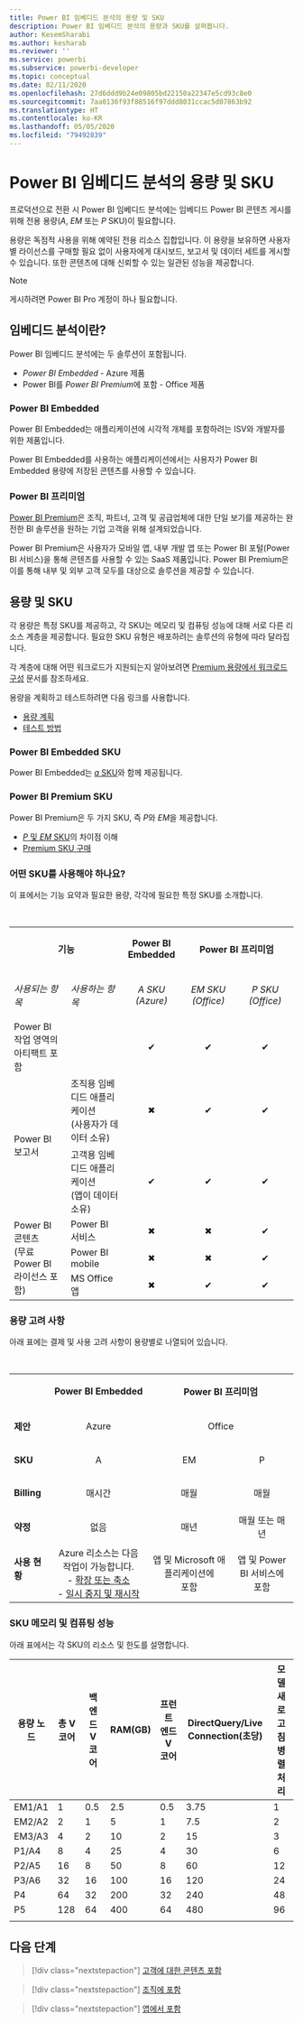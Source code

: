 ```yaml
---
title: Power BI 임베디드 분석의 용량 및 SKU
description: Power BI 임베디드 분석의 용량과 SKU를 살펴봅니다.
author: KesemSharabi
ms.author: kesharab
ms.reviewer: ''
ms.service: powerbi
ms.subservice: powerbi-developer
ms.topic: conceptual
ms.date: 02/11/2020
ms.openlocfilehash: 27d6ddd9b24e09805bd22150a22347e5cd93c8e0
ms.sourcegitcommit: 7aa0136f93f88516f97ddd8031ccac5d07863b92
ms.translationtype: HT
ms.contentlocale: ko-KR
ms.lasthandoff: 05/05/2020
ms.locfileid: "79492839"
---
```

# <a name="capacity-and-skus-in-power-bi-embedded-analytics"></a>Power BI 임베디드 분석의 용량 및 SKU

프로덕션으로 전환 시 Power BI 임베디드 분석에는 임베디드 Power BI 콘텐츠 게시를 위해 전용 용량(*A*, *EM* 또는 *P* SKU)이 필요합니다.

용량은 독점적 사용을 위해 예약된 전용 리소스 집합입니다. 이 용량을 보유하면 사용자별 라이선스를 구매할 필요 없이 사용자에게 대시보드, 보고서 및 데이터 세트를 게시할 수 있습니다. 또한 콘텐츠에 대해 신뢰할 수 있는 일관된 성능을 제공합니다.

>[!NOTE]
>게시하려면 Power BI Pro 계정이 하나 필요합니다.

## <a name="what-is-embedded-analytics"></a>임베디드 분석이란?

Power BI 임베디드 분석에는 두 솔루션이 포함됩니다.
* *Power BI Embedded*  - Azure 제품
* Power BI를 *Power BI Premium*에 포함  - Office 제품

### <a name="power-bi-embedded"></a>Power BI Embedded

Power BI Embedded는 애플리케이션에 시각적 개체를 포함하려는 ISV와 개발자를 위한 제품입니다.

Power BI Embedded를 사용하는 애플리케이션에서는 사용자가 Power BI Embedded 용량에 저장된 콘텐츠를 사용할 수 있습니다.

### <a name="power-bi-premium"></a>Power BI 프리미엄

[Power BI Premium](../../service-premium-what-is.md)은 조직, 파트너, 고객 및 공급업체에 대한 단일 보기를 제공하는 완전한 BI 솔루션을 원하는 기업 고객을 위해 설계되었습니다.

Power BI Premium은 사용자가 모바일 앱, 내부 개발 앱 또는 Power BI 포털(Power BI 서비스)을 통해 콘텐츠를 사용할 수 있는 SaaS 제품입니다. Power BI Premium은 이를 통해 내부 및 외부 고객 모두를 대상으로 솔루션을 제공할 수 있습니다.

## <a name="capacity-and-skus"></a>용량 및 SKU

각 용량은 특정 SKU를 제공하고, 각 SKU는 메모리 및 컴퓨팅 성능에 대해 서로 다른 리소스 계층을 제공합니다. 필요한 SKU 유형은 배포하려는 솔루션의 유형에 따라 달라집니다.

각 계층에 대해 어떤 워크로드가 지원되는지 알아보려면 [Premium 용량에서 워크로드 구성](../../service-admin-premium-workloads.md) 문서를 참조하세요.

용량을 계획하고 테스트하려면 다음 링크를 사용합니다.
* [용량 계획](embedded-capacity-planning.md)
* [테스트 방법](../../service-premium-capacity-optimize.md#testing-approaches)

### <a name="power-bi-embedded-skus"></a>Power BI Embedded SKU

Power BI Embedded는 [*a* SKU](../../service-admin-premium-purchase.md#purchase-a-skus-for-testing-and-other-scenarios)와 함께 제공됩니다.

### <a name="power-bi-premium-skus"></a>Power BI Premium SKU

Power BI Premium은 두 가지 SKU, 즉 *P*와 *EM*을 제공합니다.
* [*P* 및 *EM* SKU](../../service-premium-what-is.md#subscriptions-and-licensing)의 차이점 이해
* [Premium SKU 구매](../../service-admin-premium-purchase.md)

### <a name="which-sku-should-i-use"></a>어떤 SKU를 사용해야 하나요?

이 표에서는 기능 요약과 필요한 용량, 각각에 필요한 특정 SKU를 소개합니다. 

</br>
<table>
<col width="20%">
<col width="20%">
<col width="20%">
<col width="20%">
<col width="20%">
<tbody>
<tr>
<td style="text-align: center"; colspan="2"><p><b>기능</b></p></td>
<td style="text-align: center">
<p><b>Power BI Embedded</b></p>
</td>
<td style="text-align: center"; colspan="2">
<p><b>Power BI 프리미엄</b></p>
</td>
</tr>
<tr>
<td><p><em>사용되는 항목</em><p></td>
<td><p><em>사용하는 항목</em><p></td>
<td style="text-align: center"><p><em>A SKU</br>(Azure)</em></p></td>
<td style="text-align: center"><p><em>EM SKU</br>(Office)</em></p></td>
<td style="text-align: center"><p><em>P SKU</br>(Office)</em></p></td>
</tr>
<tr>
<td>Power BI 작업 영역의 아티팩트 포함</td>
<td>
</td>
<td style="text-align: center">✔</td>
<td style="text-align: center">✔</td>
<td style="text-align: center">✔</td>
</tr>
<tr>
<td rowspan="2">Power BI 보고서</td>
<td>조직용 임베디드 애플리케이션</br>(사용자가 데이터 소유)</td>
<td style="text-align: center">✖</td>
<td style="text-align: center">✔</td>
<td style="text-align: center">✔</td>
</tr>
<tr>
<td>고객용 임베디드 애플리케이션</br>(앱이 데이터 소유)</td>
<td style="text-align: center">✔</td>
<td style="text-align: center">✔</td>
<td style="text-align: center">✔</td>
</tr>
<tr>
<td rowspan="3">Power BI 콘텐츠<br>(무료 Power BI 라이선스 포함)</td>
<td>Power BI 서비스</td>
<td style="text-align: center">✖</td>
<td style="text-align: center">✖</td>
<td style="text-align: center">✔</td>
</tr>
<tr>
<td>Power BI mobile</td>
<td style="text-align: center">✖</td>
<td style="text-align: center">✖</td>
<td style="text-align: center">✔</td>
</tr>
<tr>
<td>MS Office 앱</td>
<td style="text-align: center">✖</td>
<td style="text-align: center">✔</td>
<td style="text-align: center">✔</td>
</tr>
</tbody>
</table>

### <a name="capacity-considerations"></a>용량 고려 사항

아래 표에는 결제 및 사용 고려 사항이 용량별로 나열되어 있습니다.

</br>
<table>
<tbody>
<tr>
<td></td>
<td style="text-align: center;"><p><strong>Power BI Embedded</strong></p></td>
<td style="text-align: center;" colspan="2"><p><strong>Power BI 프리미엄</strong></p></td>
</tr>
<tr>
<td><p><strong>제안</strong></p></td>
<td style="text-align: center;"><p>Azure</p></td>
<td style="text-align: center;" colspan="2"><p>Office</p></td>
</tr>
<tr>
<td><p><strong>SKU</strong></p></td>
<td style="text-align: center;"><p>A</p></td>
<td style="text-align: center;"><p>EM</p></td>
<td style="text-align: center;"><p>P</p></td>
</tr>
<tr>
<td><p><strong>Billing</strong></td>
<td style="text-align: center;">매시간</td>
<td style="text-align: center;">매월</td>
<td style="text-align: center;">매월</td>
</tr>
<tr>
<td><p><strong>약정</strong></td>
<td style="text-align: center;">없음</td>
<td style="text-align: center;">매년</td>
<td style="text-align: center;">매월 또는 매년</td>
</tr>
<tr>
<td valign="top"><p><strong>사용 현황</strong></td>
<td style="text-align: center;">Azure 리소스는 다음 작업이 가능합니다.</br>- <a href="azure-pbie-scale-capacity.md">확장 또는 축소</a></br>- <a href="azure-pbie-pause-start.md">일시 중지 및 재시작</a>
</td>
<td style="text-align: center;">앱 및 Microsoft 애플리케이션에</br> 포함</td>
<td style="text-align: center;">앱 및 Power BI 서비스에</br> 포함</td>
</tr>
</tbody>
</table>

### <a name="sku-memory-and-computing-power"></a>SKU 메모리 및 컴퓨팅 성능

아래 표에서는 각 SKU의 리소스 및 한도를 설명합니다.

| 용량 노드 | 총 V 코어 | 백 엔드 V 코어 | RAM(GB) | 프런트 엔드 V 코어 | DirectQuery/Live Connection(초당) | 모델 새로 고침 병렬 처리 |
| --- | --- | --- | --- | --- | --- | --- |
| EM1/A1 | 1 | 0.5 | 2.5 | 0.5 | 3.75 | 1 |
| EM2/A2 | 2 | 1 | 5 | 1 | 7.5 | 2 |
| EM3/A3 | 4 | 2 | 10 | 2 | 15 | 3 |
| P1/A4 | 8 | 4 | 25 | 4 | 30 | 6 |
| P2/A5 | 16 | 8 | 50 | 8 | 60 | 12 |
| P3/A6 | 32 | 16 | 100 | 16 | 120 | 24 |
| P4 | 64 | 32 | 200 | 32 | 240 | 48 |
| P5 | 128 | 64 | 400 | 64 | 480 | 96 |
| | | | | | | |

## <a name="next-steps"></a>다음 단계

> [!div class="nextstepaction"]
>[고객에 대한 콘텐츠 포함](embed-sample-for-customers.md)

> [!div class="nextstepaction"]
>[조직에 포함](embed-sample-for-your-organization.md)

> [!div class="nextstepaction"]
> [앱에서 포함](embed-from-apps.md)